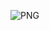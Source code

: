 ![PNG](https://user-images.githubusercontent.com/79817633/145019082-cfc3642d-29c7-4db9-af65-8adfab1c4e78.png)
